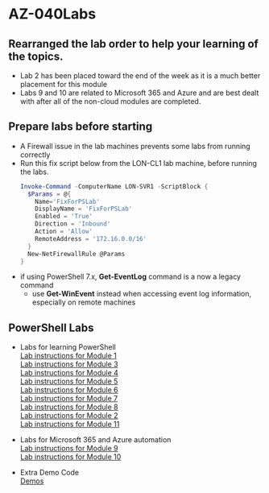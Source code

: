 # AZ-040Labs

## Rearranged the lab order to help your learning of the topics.
- Lab 2 has been placed toward the end of the week as it is a much better placement for this module
- Labs 9 and 10 are related to Microsoft 365 and Azure and are best dealt with after all of the non-cloud modules are completed. 

## Prepare labs before starting 
- A Firewall issue in the lab machines prevents some labs from running correctly
- Run this fix script below from the LON-CL1 lab machine, before running the labs.<br> 
   ```PowerShell 
   Invoke-Command -ComputerName LON-SVR1 -ScriptBlock {
     $Params = @{
       Name='FixForPSLab'
       DisplayName = 'FixForPSLab' 
       Enabled = 'True' 
       Direction = 'Inbound' 
       Action = 'Allow'
       RemoteAddress = '172.16.0.0/16'
     }
     New-NetFirewallRule @Params
   }
   ```
- if using PowerShell 7.x, **Get-EventLog** command is a now a legacy command
  - use **Get-WinEvent** instead when accessing event log information, especially on remote machines

## PowerShell Labs

- Labs for learning PowerShell  
  [Lab instructions for Module 1](PowerShell-Lab-01.md)<br>
  [Lab instructions for Module 3](PowerShell-Lab-03.md)<br>
  [Lab instructions for Module 4](PowerShell-Lab-04.md)<br>
  [Lab instructions for Module 5](PowerShell-Lab-05.md)<br>
  [Lab instructions for Module 6](PowerShell-Lab-06.md)<br>
  [Lab instructions for Module 7](PowerShell-Lab-07.md)<br>
  [Lab instructions for Module 8](PowerShell-Lab-08.md)<br>
  [Lab instructions for Module 2](PowerShell-Lab-02.md)<br>
  [Lab instructions for Module 11](PowerShell-Lab-11.md)<br>

- Labs for Microsoft 365 and Azure automation<br>
  [Lab instructions for Module 9](PowerShell-Lab-09.md)<br>
  [Lab instructions for Module 10](PowerShell-Lab-10.md)<br>
  
- Extra Demo Code<br>
  [Demos](xtraDemos.md#demo-code) <br>  
